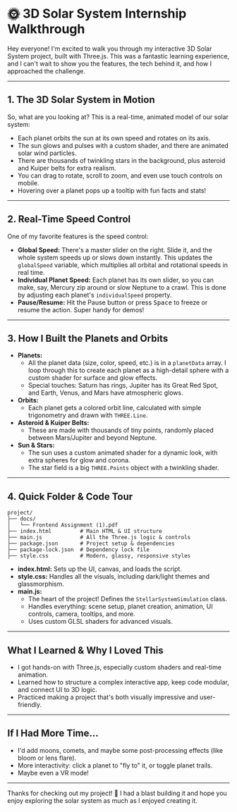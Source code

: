 # 🌞 3D Solar System Internship Walkthrough

Hey everyone! I'm excited to walk you through my interactive 3D Solar System project, built with Three.js. This was a fantastic learning experience, and I can't wait to show you the features, the tech behind it, and how I approached the challenge.

---

## 1. The 3D Solar System in Motion

So, what are you looking at? This is a real-time, animated model of our solar system:
- Each planet orbits the sun at its own speed and rotates on its axis.
- The sun glows and pulses with a custom shader, and there are animated solar wind particles.
- There are thousands of twinkling stars in the background, plus asteroid and Kuiper belts for extra realism.
- You can drag to rotate, scroll to zoom, and even use touch controls on mobile.
- Hovering over a planet pops up a tooltip with fun facts and stats!

---

## 2. Real-Time Speed Control

One of my favorite features is the speed control:
- **Global Speed:** There's a master slider on the right. Slide it, and the whole system speeds up or slows down instantly. This updates the `globalSpeed` variable, which multiplies all orbital and rotational speeds in real time.
- **Individual Planet Speed:** Each planet has its own slider, so you can make, say, Mercury zip around or slow Neptune to a crawl. This is done by adjusting each planet's `individualSpeed` property.
- **Pause/Resume:** Hit the Pause button or press <kbd>Space</kbd> to freeze or resume the action. Super handy for demos!

---

## 3. How I Built the Planets and Orbits

- **Planets:**
  - All the planet data (size, color, speed, etc.) is in a `planetData` array. I loop through this to create each planet as a high-detail sphere with a custom shader for surface and glow effects.
  - Special touches: Saturn has rings, Jupiter has its Great Red Spot, and Earth, Venus, and Mars have atmospheric glows.
- **Orbits:**
  - Each planet gets a colored orbit line, calculated with simple trigonometry and drawn with `THREE.Line`.
- **Asteroid & Kuiper Belts:**
  - These are made with thousands of tiny points, randomly placed between Mars/Jupiter and beyond Neptune.
- **Sun & Stars:**
  - The sun uses a custom animated shader for a dynamic look, with extra spheres for glow and corona.
  - The star field is a big `THREE.Points` object with a twinkling shader.

---

## 4. Quick Folder & Code Tour

```
project/
├── docs/
│   └── Frontend Assignment (1).pdf
├── index.html         # Main HTML & UI structure
├── main.js            # All the Three.js logic & controls
├── package.json       # Project setup & dependencies
├── package-lock.json  # Dependency lock file
├── style.css          # Modern, glassy, responsive styles
```

- **index.html:** Sets up the UI, canvas, and loads the script.
- **style.css:** Handles all the visuals, including dark/light themes and glassmorphism.
- **main.js:**
  - The heart of the project! Defines the `StellarSystemSimulation` class.
  - Handles everything: scene setup, planet creation, animation, UI controls, camera, tooltips, and more.
  - Uses custom GLSL shaders for advanced visuals.

---

## What I Learned & Why I Loved This

- I got hands-on with Three.js, especially custom shaders and real-time animation.
- Learned how to structure a complex interactive app, keep code modular, and connect UI to 3D logic.
- Practiced making a project that's both visually impressive and user-friendly.

---

## If I Had More Time...
- I'd add moons, comets, and maybe some post-processing effects (like bloom or lens flare).
- More interactivity: click a planet to "fly to" it, or toggle planet trails.
- Maybe even a VR mode!

---

Thanks for checking out my project! 🚀 I had a blast building it and hope you enjoy exploring the solar system as much as I enjoyed creating it. 